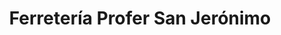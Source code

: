 ---
title: "Ferretería Profer San Jerónimo"
url: /san-jeronimo-de-tunan/ferreteria-profer-san-jeronimo/
shop: Eisenwaren
---